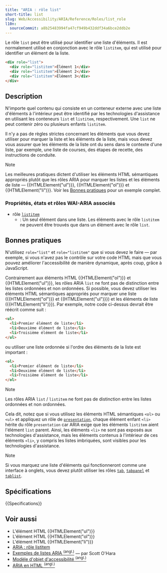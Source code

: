 ```yaml
---
title: "ARIA : rôle list"
short-title: list
slug: Web/Accessibility/ARIA/Reference/Roles/list_role
l10n:
  sourceCommit: a8b25483994fa47cf949b432ddf34a6bce2ddb2e
---
```


Le rôle `list` peut être utilisé pour identifier une liste d'éléments. Il est normalement utilisé en conjonction avec le rôle `listitem`, qui est utilisé pour identifier un élément de la liste.

```html
<div role="list">
  <div role="listitem">Élément 1</div>
  <div role="listitem">Élément 2</div>
  <div role="listitem">Élément 3</div>
</div>
```

## Description

N'importe quel contenu qui consiste en un conteneur externe avec une liste d'éléments à l'intérieur peut être identifié par les technologies d'assistance en utilisant les conteneurs `list` et `listitem`, respectivement. Une `list` ne peut contenir zéro ou plusieurs enfants `listitem`.

Il n'y a pas de règles strictes concernant les éléments que vous devez utiliser pour marquer la liste et les éléments de la liste, mais vous devez vous assurer que les éléments de la liste ont du sens dans le contexte d'une liste, par exemple, une liste de courses, des étapes de recette, des instructions de conduite.

> [!NOTE]
> Les meilleures pratiques dictent d'utiliser les éléments HTML sémantiques appropriés plutôt que les rôles ARIA pour marquer les listes et les éléments de liste — {{HTMLElement("ul")}}, {{HTMLElement("ol")}} et {{HTMLElement("li")}}. Voir les [Bonnes pratiques](#bonnes_pratiques) pour un exemple complet.

### Propriétés, états et rôles WAI-ARIA associés

- rôle [`listitem`](/fr/docs/Web/Accessibility/ARIA/Reference/Roles/listitem_role)
  - : Un seul élément dans une liste. Les éléments avec le rôle `listitem` ne peuvent être trouvés que dans un élément avec le rôle `list`.

## Bonnes pratiques

N'utilisez `role="list"` et `role="listitem"` que si vous devez le faire — par exemple, si vous n'avez pas le contrôle sur votre code HTML mais que vous pouvez améliorer l'accessibilité de manière dynamique, après coup, grâce à JavaScript.

Contrairement aux éléments HTML {{HTMLElement("ol")}} et {{HTMLElement("ul")}}, les rôles ARIA `list` ne font pas de distinction entre les listes ordonnées et non ordonnées. Si possible, vous devez utiliser les éléments HTML sémantiques appropriés pour marquer une liste ({{HTMLElement("ol")}} et {{HTMLElement("ul")}}) et les éléments de liste ({{HTMLElement("li")}}). Par exemple, notre code ci-dessus devrait être réécrit comme suit&nbsp;:

```html
<ul>
  <li>Premier élément de liste</li>
  <li>Deuxième élément de liste</li>
  <li>Troisième élément de liste</li>
</ul>
```

ou utiliser une liste ordonnée si l'ordre des éléments de la liste est important&nbsp;:

```html
<ol>
  <li>Premier élément de liste</li>
  <li>Deuxième élément de liste</li>
  <li>Troisième élément de liste</li>
</ol>
```

> [!NOTE]
> Les rôles ARIA `list` / `listitem` ne font pas de distinction entre les listes ordonnées et non ordonnées.

Cela dit, notez que si vous utilisez les éléments HTML sémantiques `<ol>` ou `<ul>` et appliquez un rôle de [`presentation`](/fr/docs/Web/Accessibility/ARIA/Reference/Roles/presentation_role), chaque élément enfant `<li>` hérite du rôle `presentation` car ARIA exige que les éléments `listitem` aient l'élément `list` parent. Ainsi, les éléments `<li>` ne sont pas exposés aux technologies d'assistance, mais les éléments contenus à l'intérieur de ces éléments `<li>`, y compris les listes imbriquées, sont visibles pour les technologies d'assistance.

> [!NOTE]
> Si vous marquez une liste d'éléments qui fonctionneront comme une interface à onglets, vous devez plutôt utiliser les rôles [`tab`](/fr/docs/Web/Accessibility/ARIA/Reference/Roles/tab_role), [`tabpanel`](/fr/docs/Web/Accessibility/ARIA/Reference/Roles/tabpanel_role) et [`tablist`](/fr/docs/Web/Accessibility/ARIA/Reference/Roles/tablist_role).

## Spécifications

{{Specifications}}

## Voir aussi

- L'élément HTML {{HTMLElement("ul")}}
- L'élément HTML {{HTMLElement("ol")}}
- L'élément HTML {{HTMLElement("li")}}
- [ARIA&nbsp;: rôle listitem](/fr/docs/Web/Accessibility/ARIA/Reference/Roles/listitem_role)
- [Exemples de listes ARIA <sup>(angl.)</sup>](https://www.scottohara.me/blog/2018/05/26/aria-lists.html) — par Scott O'Hara
- [Modèle d'objet d'accessibilité <sup>(angl.)</sup>](https://wicg.github.io/aom/spec/)
- [ARIA en HTML <sup>(angl.)</sup>](https://w3c.github.io/html-aria/)
